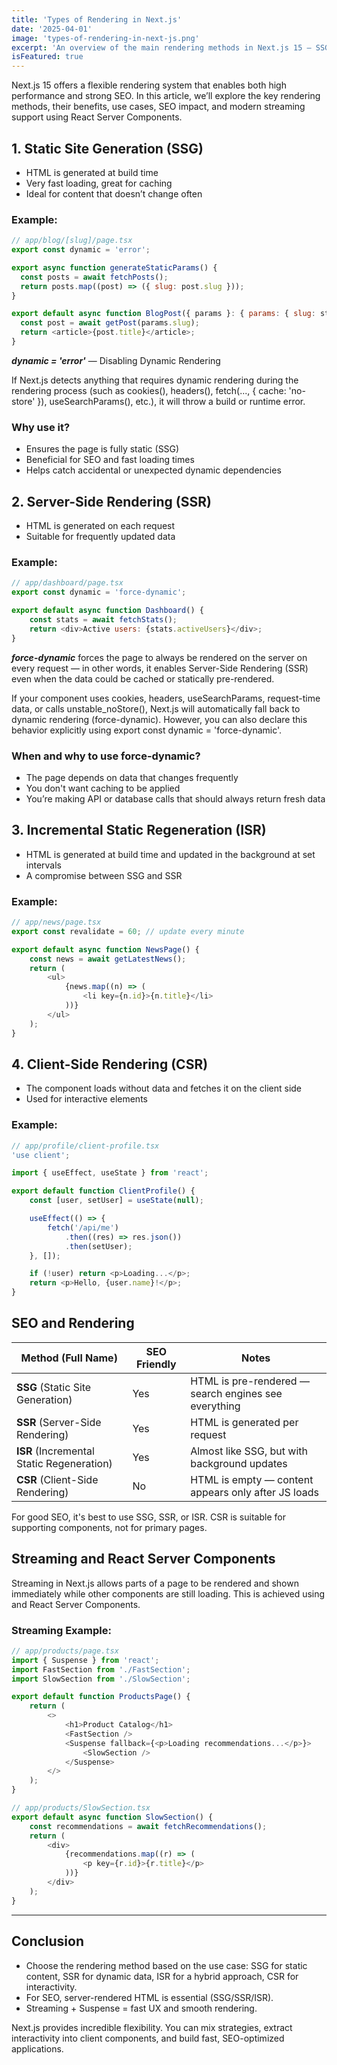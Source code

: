 ```yaml
---
title: 'Types of Rendering in Next.js'
date: '2025-04-01'
image: 'types-of-rendering-in-next-js.png'
excerpt: 'An overview of the main rendering methods in Next.js 15 — SSG, SSR, ISR, and CSR — with examples, their SEO impact, and streaming capabilities using React Server Components.'
isFeatured: true
---
```


Next.js 15 offers a flexible rendering system that enables both high performance and strong SEO. In this article, we’ll explore the key rendering methods, their benefits, use cases, SEO impact, and modern streaming support using React Server Components.

## 1. Static Site Generation (SSG)

- HTML is generated at build time
- Very fast loading, great for caching
- Ideal for content that doesn’t change often

### Example:

```js
// app/blog/[slug]/page.tsx
export const dynamic = 'error';

export async function generateStaticParams() {
  const posts = await fetchPosts();
  return posts.map((post) => ({ slug: post.slug }));
}

export default async function BlogPost({ params }: { params: { slug: string } }) {
  const post = await getPost(params.slug);
  return <article>{post.title}</article>;
}
```

**_dynamic = 'error'_** — Disabling Dynamic Rendering

If Next.js detects anything that requires dynamic rendering during the rendering process (such as cookies(), headers(), fetch(..., { cache: 'no-store' }), useSearchParams(), etc.), it will throw a build or runtime error.

### Why use it?

- Ensures the page is fully static (SSG)
- Beneficial for SEO and fast loading times
- Helps catch accidental or unexpected dynamic dependencies

## 2. Server-Side Rendering (SSR)

- HTML is generated on each request
- Suitable for frequently updated data

### Example:

```js
// app/dashboard/page.tsx
export const dynamic = 'force-dynamic';

export default async function Dashboard() {
    const stats = await fetchStats();
    return <div>Active users: {stats.activeUsers}</div>;
}
```

**_force-dynamic_** forces the page to always be rendered on the server on every request — in other words, it enables Server-Side Rendering (SSR) even when the data could be cached or statically pre-rendered.

If your component uses cookies, headers, useSearchParams, request-time data, or calls unstable_noStore(), Next.js will automatically fall back to dynamic rendering (force-dynamic). However, you can also declare this behavior explicitly using export const dynamic = 'force-dynamic'.

### When and why to use force-dynamic?

- The page depends on data that changes frequently
- You don't want caching to be applied
- You’re making API or database calls that should always return fresh data

## 3. Incremental Static Regeneration (ISR)

- HTML is generated at build time and updated in the background at set intervals
- A compromise between SSG and SSR

### Example:

```js
// app/news/page.tsx
export const revalidate = 60; // update every minute

export default async function NewsPage() {
    const news = await getLatestNews();
    return (
        <ul>
            {news.map((n) => (
                <li key={n.id}>{n.title}</li>
            ))}
        </ul>
    );
}
```

## 4. Client-Side Rendering (CSR)

- The component loads without data and fetches it on the client side
- Used for interactive elements

### Example:

```js
// app/profile/client-profile.tsx
'use client';

import { useEffect, useState } from 'react';

export default function ClientProfile() {
    const [user, setUser] = useState(null);

    useEffect(() => {
        fetch('/api/me')
            .then((res) => res.json())
            .then(setUser);
    }, []);

    if (!user) return <p>Loading...</p>;
    return <p>Hello, {user.name}!</p>;
}
```

## SEO and Rendering

| Method (Full Name)                        | SEO Friendly | Notes                                                |
| ----------------------------------------- | ------------ | ---------------------------------------------------- |
| **SSG** (Static Site Generation)          | Yes          | HTML is pre-rendered — search engines see everything |
| **SSR** (Server-Side Rendering)           | Yes          | HTML is generated per request                        |
| **ISR** (Incremental Static Regeneration) | Yes          | Almost like SSG, but with background updates         |
| **CSR** (Client-Side Rendering)           | No           | HTML is empty — content appears only after JS loads  |

For good SEO, it's best to use SSG, SSR, or ISR. CSR is suitable for supporting components, not for primary pages.

## Streaming and React Server Components

Streaming in Next.js allows parts of a page to be rendered and shown immediately while other components are still loading. This is achieved using _<Suspense>_ and React Server Components.

### Streaming Example:

```js
// app/products/page.tsx
import { Suspense } from 'react';
import FastSection from './FastSection';
import SlowSection from './SlowSection';

export default function ProductsPage() {
    return (
        <>
            <h1>Product Catalog</h1>
            <FastSection />
            <Suspense fallback={<p>Loading recommendations...</p>}>
                <SlowSection />
            </Suspense>
        </>
    );
}
```

```js
// app/products/SlowSection.tsx
export default async function SlowSection() {
    const recommendations = await fetchRecommendations();
    return (
        <div>
            {recommendations.map((r) => (
                <p key={r.id}>{r.title}</p>
            ))}
        </div>
    );
}
```

---

## Conclusion

- Choose the rendering method based on the use case: SSG for static content, SSR for dynamic data, ISR for a hybrid approach, CSR for interactivity.
- For SEO, server-rendered HTML is essential (SSG/SSR/ISR).
- Streaming + Suspense = fast UX and smooth rendering.

Next.js provides incredible flexibility. You can mix strategies, extract interactivity into client components, and build fast, SEO-optimized applications.
